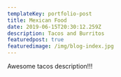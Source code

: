 ```yaml
---
templateKey: portfolio-post
title: Mexican Food
date: 2019-06-15T20:30:12.259Z
description: Tacos and Burritos
featuredpost: true
featuredimage: /img/blog-index.jpg
---
```

Awesome tacos description!!!

